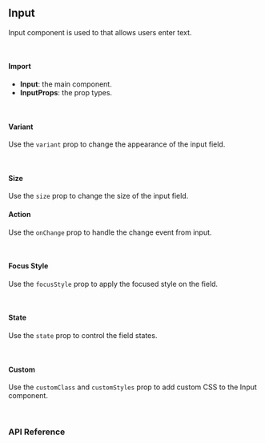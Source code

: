 ## Input

Input component is used to that allows users enter text.

<div><LeSourceButton url="https://github.com/hiimlex/leux/tree/main/src/components/Input"></LeSourceButton></div>

<br/>

#### Import

<div>
<InputImportPreview>
</InputImportPreview>
</div>

- **Input**: the main component.
- **InputProps**: the prop types.

<br/>

#### Variant

Use the `variant` prop to change the appearance of the input field.

<div>
<InputVariantPreview>
</InputVariantPreview>
</div>

<br/>

#### Size

Use the `size` prop to change the size of the input field.

<div>
<InputSizePreview>
</InputSizePreview>
</div>

#### Action

Use the `onChange` prop to handle the change event from input.

<div>
<InputActionPreview>
</InputActionPreview>
</div>

<br/>

#### Focus Style

Use the `focusStyle` prop to apply the focused style on the field.

<div>
<InputFocusPreview>
</InputFocusPreview>
</div>

<br />

#### State

Use the `state` prop to control the field states.

<div>
<InputStatePreview>
</InputStatePreview>
</div>

<br />

#### Custom

Use the `customClass` and `customStyles` prop to add custom CSS to the Input component.

<br />

### API Reference

<br/>
